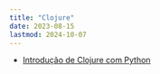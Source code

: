 ```yaml
---
title: "Clojure"
date: 2023-08-15
lastmod: 2024-10-07
---
```

- [Introdução de Clojure com Python](https://medium.com/@wellicfaria/introdu%C3%A7%C3%A3o-de-clojure-com-python-fe64639b8ead)
